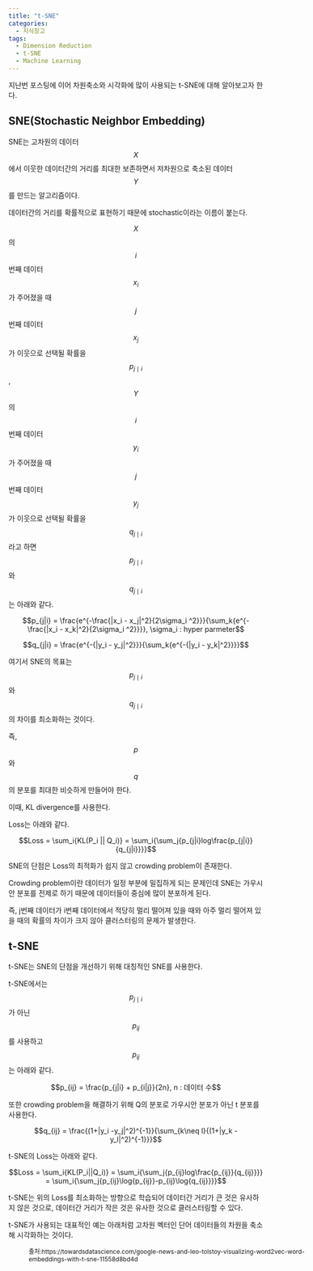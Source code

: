 ```yaml
---
title: "t-SNE"
categories:
  - 지식창고
tags:
  - Dimension Reduction
  - t-SNE
  - Machine Learning
---
```


지난번 포스팅에 이어 차원축소와 시각화에 많이 사용되는 t-SNE에 대해 알아보고자 한다.

## SNE(Stochastic Neighbor Embedding)

SNE는 고차원의 데이터 $$X$$에서 이웃한 데이터간의 거리를 최대한 보존하면서 저차원으로 축소된 데이터 $$Y$$를 만드는 알고리즘이다.

데이터간의 거리를 확률적으로 표현하기 때문에 stochastic이라는 이름이 붙는다.

$$X$$의 $$i$$번째 데이터 $$x_i$$가 주어졌을 때 $$j$$번째 데이터 $$x_j$$가 이웃으로 선택될 확률을 $$p_{j\mid i}$$, $$Y$$의 $$i$$번째 데이터 $$y_i$$가 주어졌을 때 $$j$$번째 데이터 $$y_j$$가 이웃으로 선택될 확률을 $$q_{j\mid i}$$라고 하면 $$p_{j\mid i}$$와 $$q_{j\mid i}$$는 아래와 같다.

$$p_{j|i} = \frac{e^{-\frac{|x_i - x_j|^2}{2\sigma_i ^2}}}{\sum_k{e^{-\frac{|x_i - x_k|^2}{2\sigma_i ^2}}}}, \sigma_i : hyper parmeter$$

$$q_{j|i} = \frac{e^{-{|y_i - y_j|^2}}}{\sum_k{e^{-{|y_i - y_k|^2}}}}$$

여기서 SNE의 목표는 $$p_{j\mid i}$$와 $$q_{j\mid i}$$의 차이를 최소화하는 것이다.

즉, $$p$$와 $$q$$의 분포를 최대한 비슷하게 만들어야 한다.

이때, KL divergence를 사용한다.

Loss는 아래와 같다.

$$Loss = \sum_i{KL(P_i || Q_i)} = \sum_i{\sum_j{p_{j|i}log\frac{p_{j|i}}{q_{j|i}}}}$$

SNE의 단점은 Loss의 최적화가 쉽지 않고 crowding problem이 존재한다.

Crowding problem이란 데이터가 일정 부분에 밀집하게 되는 문제인데 SNE는 가우시안 분포를 전제로 하기 때문에 데이터들이 중심에 많이 분포하게 된다.

즉, j번째 데이터가 i번째 데이터에서 적당히 멀리 떨어져 있을 때와 아주 멀리 떨어져 있을 때의 확률의 차이가 크지 않아 클러스터링의 문제가 발생한다.

## t-SNE ##

t-SNE는 SNE의 단점을 개선하기 위해 대칭적인 SNE를 사용한다.

t-SNE에서는 $$p_{j\mid i}$$가 아닌 $$p_{ij}$$를 사용하고 $$p_{ij}$$는 아래와 같다.

$$p_{ij} = \frac{p_{j|i} + p_{i|j}}{2n}, n : 데이터 수$$

또한 crowding problem을 해결하기 위해 Q의 분포로 가우시안 분포가 아닌 t 분포를 사용한다.

$$q_{ij} = \frac{(1+|y_i -y_j|^2)^{-1}}{\sum_{k\neq l}{(1+|y_k -y_l|^2)^{-1}}}$$

t-SNE의 Loss는 아래와 같다.

$$Loss = \sum_i{KL(P_i||Q_i)} = \sum_i{\sum_j{p_{ij}log\frac{p_{ij}}{q_{ij}}}} = \sum_i{\sum_j{p_{ij}\log{p_{ij}}-p_{ij}\log{q_{ij}}}}$$

t-SNE는 위의 Loss를 최소화하는 방향으로 학습되어 데이터간 거리가 큰 것은 유사하지 않은 것으로, 데이터간 거리가 작은 것은 유사한 것으로 클러스터링할 수 있다.

t-SNE가 사용되는 대표적인 예는 아래처럼 고차원 벡터인 단어 데이터들의 차원을 축소해 시각화하는 것이다.

<figure class="align-center" style="width:600px">
  <img src="{{ site.url }}{{ site.baseurl }}/assets/images/post6/t_sne.png" alt="">
  <figcaption style="font-size:12px">출처:https://towardsdatascience.com/google-news-and-leo-tolstoy-visualizing-word2vec-word-embeddings-with-t-sne-11558d8bd4d</figcaption>
</figure> 

